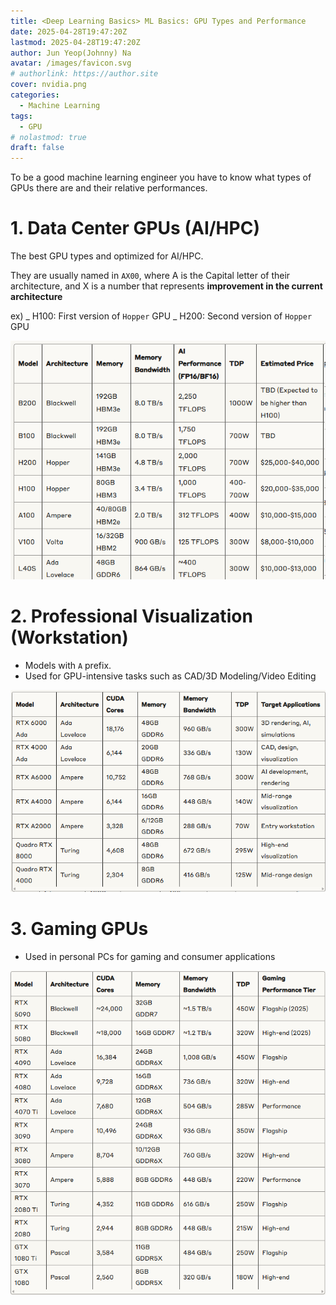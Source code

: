 ```yaml
---
title: <Deep Learning Basics> ML Basics: GPU Types and Performance
date: 2025-04-28T19:47:20Z
lastmod: 2025-04-28T19:47:20Z
author: Jun Yeop(Johnny) Na
avatar: /images/favicon.svg
# authorlink: https://author.site
cover: nvidia.png 
categories:
  - Machine Learning 
tags:
  - GPU 
# nolastmod: true
draft: false
---
```


To be a good machine learning engineer you have to know what types of GPUs there are and their relative performances.

# 1. Data Center GPUs (AI/HPC)

The best GPU types and optimized for AI/HPC.

They are usually named in `AX00`, where A is the Capital letter of their architecture, and X is a number that represents **improvement in the current architecture**

ex)
_ H100: First version of `Hopper` GPU
_ H200: Second version of `Hopper` GPU

![gpu_table](./gpu_table.png)

# 2. Professional Visualization (Workstation)

- Models with `A` prefix.
- Used for GPU-intensive tasks such as CAD/3D Modeling/Video Editing

![gpu_tables2](./gpu_table2.png)

# 3. Gaming GPUs

- Used in personal PCs for gaming and consumer applications

![gpu_tables_gaming](./gpu_table3.png)
